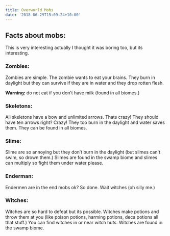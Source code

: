 ```yaml
---
title: Overworld Mobs
date: '2018-06-29T15:09:24+10:00'
---
```

## Facts about mobs:

This is very interesting actually I thought it was boring too, but its interesting. 

### Zombies:

Zombies are simple. The zombie wants to eat your brains. They burn in daylight but they can survive if they are in water and they drop rotten flesh. 

**Warning:** do not eat if you don’t have milk (found in all biomes.) 

### Skeletons: 

All skeletons have a bow and unlimited arrows. Thats crazy! They should have ten arrows right? Crazy! They too burn in the daylight and water saves them. They can be found in all biomes. 

### Slime:

Slime are so annoying but they don’t burn in the daylight (but slimes can't swim, so drown them.) Slimes are found in the swamp biome and slimes can multiply so fight them under water please. 

### Enderman:
Endermen are in the end mobs ok? So done. Wait witches (oh silly me.) 

### Witches: 

Witches are so hard to defeat but its possible. Witches make potions and throw them at you (like poison potions, harming potions, deca potions all that stuff.) You can find witches in or near witch huts. Witches are found in the swamp biome.
